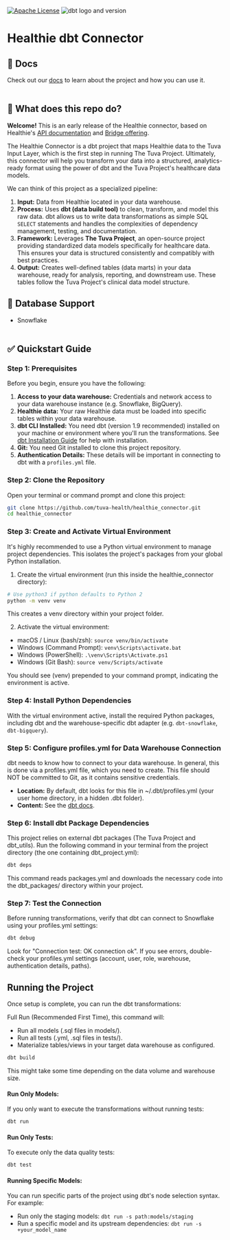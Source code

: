 [![Apache License](https://img.shields.io/badge/License-Apache%202.0-blue.svg)](https://opensource.org/licenses/Apache-2.0) ![dbt logo and version](https://img.shields.io/static/v1?logo=dbt&label=dbt-version&message=1.x&color=orange)

# Healthie dbt Connector

## 🔗 Docs
Check out our [docs](https://thetuvaproject.com/) to learn about the project and how you can use it.
<br/><br/>

## 🧰 What does this repo do?

**Welcome!** This is an early release of the Healthie connector, based on Healthie's [API documentation](https://docs.gethealthie.com/reference/2024-06-01) and [Bridge offering](https://help.gethealthie.com/article/1254-warehouse-by-healthie).

The Healthie Connector is a dbt project that maps Healthie data to the Tuva Input Layer, which is the first step in running The Tuva Project. Ultimately, this connector will help you transform your data into a structured, analytics-ready format using the power of dbt and the Tuva Project's healthcare data models.

We can think of this project as a specialized pipeline:
1.  **Input:** Data from Healthie located in your data warehouse.
2.  **Process:** Uses **dbt (data build tool)** to clean, transform, and model this raw data. dbt allows us to write data transformations as simple SQL `SELECT` statements and handles the complexities of dependency management, testing, and documentation.
3.  **Framework:** Leverages **The Tuva Project**, an open-source project providing standardized data models specifically for healthcare data. This ensures your data is structured consistently and compatibly with best practices.
4.  **Output:** Creates well-defined tables (data marts) in your data warehouse, ready for analysis, reporting, and downstream use. These tables follow the Tuva Project's clinical data model structure.

## 🔌 Database Support
- Snowflake
<br/><br/>

## ✅ Quickstart Guide

### **Step 1: Prerequisites**

Before you begin, ensure you have the following:

1.  **Access to your data warehouse:** Credentials and network access to your data warehouse instance (e.g. Snowflake, BigQuery).
2.  **Healthie data:** Your raw Healthie data must be loaded into specific tables within your data warehouse.
3.  **dbt CLI Installed:** You need dbt (version 1.9 recommended) installed on your machine or environment where you'll run the transformations. See [dbt Installation Guide](https://docs.getdbt.com/docs/installation) for help with installation.
4.  **Git:** You need Git installed to clone this project repository.
5.  **Authentication Details:** These details will be important in connecting to dbt with a `profiles.yml` file.

### **Step 2: Clone the Repository**

Open your terminal or command prompt and clone this project:

```bash
git clone https://github.com/tuva-health/healthie_connector.git
cd healthie_connector
```

### **Step 3: Create and Activate Virtual Environment**

It's highly recommended to use a Python virtual environment to manage project dependencies. This isolates the project's packages from your global Python installation.

1. Create the virtual environment (run this inside the healthie_connector directory):

```bash
# Use python3 if python defaults to Python 2
python -m venv venv
```
This creates a venv directory within your project folder.

2. Activate the virtual environment:
* macOS / Linux (bash/zsh):
```source venv/bin/activate```
* Windows (Command Prompt):
```venv\Scripts\activate.bat```
* Windows (PowerShell):
```.\venv\Scripts\Activate.ps1```
* Windows (Git Bash):
```source venv/Scripts/activate```

You should see (venv) prepended to your command prompt, indicating the environment is active.

### **Step 4: Install Python Dependencies** 

With the virtual environment active, install the required Python packages, including dbt and the warehouse-specific dbt adapter (e.g. `dbt-snowflake`, `dbt-bigquery`).

### **Step 5: Configure profiles.yml for Data Warehouse Connection**

dbt needs to know how to connect to your data warehouse. In general, this is done via a profiles.yml file, which you need to create. This file should NOT be committed to Git, as it contains sensitive credentials.

* **Location:** By default, dbt looks for this file in ~/.dbt/profiles.yml (your user home directory, in a hidden .dbt folder).
* **Content:** See the [dbt docs](https://docs.getdbt.com/docs/core/connect-data-platform/profiles.yml).

### **Step 6: Install dbt Package Dependencies**

This project relies on external dbt packages (The Tuva Project and dbt_utils). Run the following command in your terminal from the project directory (the one containing dbt_project.yml):
```Bash
dbt deps
```
This command reads packages.yml and downloads the necessary code into the dbt_packages/ directory within your project.

### **Step 7: Test the Connection**

Before running transformations, verify that dbt can connect to Snowflake using your profiles.yml settings:
```Bash
dbt debug
```

Look for "Connection test: OK connection ok". If you see errors, double-check your profiles.yml settings (account, user, role, warehouse, authentication details, paths).

## Running the Project
Once setup is complete, you can run the dbt transformations:

Full Run (Recommended First Time), this command will:
* Run all models (.sql files in models/).
* Run all tests (.yml, .sql files in tests/).
* Materialize tables/views in your target data warehouse as configured.

```bash
dbt build
```

This might take some time depending on the data volume and warehouse size.

#### Run Only Models:
If you only want to execute the transformations without running tests:
```bash
dbt run
```

#### Run Only Tests:
To execute only the data quality tests:
```Bash
dbt test
```

#### Running Specific Models:
You can run specific parts of the project using dbt's node selection syntax. For example:
* Run only the staging models: `dbt run -s path:models/staging`
* Run a specific model and its upstream dependencies: `dbt run -s +your_model_name`
